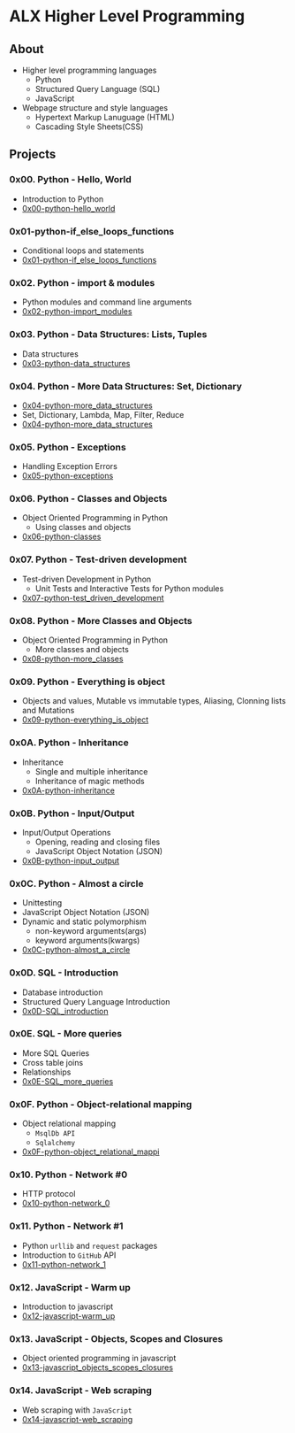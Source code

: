 # ALX Higher Level Programming

## About
* Higher level programming languages
	- Python
	- Structured Query Language (SQL)
	- JavaScript
* Webpage structure and style languages
	- Hypertext Markup Lanuguage (HTML)
	- Cascading Style Sheets(CSS)

## Projects

### 0x00. Python - Hello, World
* Introduction to Python
* [0x00-python-hello_world](0x00-python-hello_world)
### 0x01-python-if_else_loops_functions
* Conditional loops and statements
* [0x01-python-if_else_loops_functions](0x01-python-if_else_loops_functions)

### 0x02. Python - import & modules
* Python modules and command line arguments
* [0x02-python-import_modules](0x02-python-import_modules)

### 0x03. Python - Data Structures: Lists, Tuples
* Data structures
* [0x03-python-data_structures](0x03-python-data_structures)

### 0x04. Python - More Data Structures: Set, Dictionary
* [0x04-python-more_data_structures](0x04-python-more_data_structures)
* Set, Dictionary, Lambda, Map, Filter, Reduce
* [0x04-python-more_data_structures](0x04-python-more_data_structures)

### 0x05. Python - Exceptions
* Handling Exception Errors
* [0x05-python-exceptions](0x05-python-exceptions)

### 0x06. Python - Classes and Objects
* Object Oriented Programming in Python
	* Using classes and objects
* [0x06-python-classes](0x06-python-classes)

### 0x07. Python - Test-driven development
* Test-driven Development in Python
	* Unit Tests and Interactive Tests for Python modules
* [0x07-python-test_driven_development](0x07-python-test_driven_development)

### 0x08. Python - More Classes and Objects
* Object Oriented Programming in Python
	* More classes and objects
* [0x08-python-more_classes](0x08-python-more_classes)

### 0x09. Python - Everything is object
* Objects and values, Mutable vs immutable types, Aliasing, Clonning lists and Mutations
* [0x09-python-everything_is_object](0x09-python-everything_is_object)

### 0x0A. Python - Inheritance
* Inheritance
	* Single and multiple inheritance
	* Inheritance of magic methods
* [0x0A-python-inheritance](0x0A-python-inheritance)

### 0x0B. Python - Input/Output
* Input/Output Operations
	* Opening, reading and closing files
	* JavaScript Object Notation (JSON)
* [0x0B-python-input_output](0x0B-python-input_output)

### 0x0C. Python - Almost a circle
* Unittesting
* JavaScript Object Notation (JSON)
* Dynamic and static polymorphism
	- non-keyword arguments(args)
	- keyword arguments(kwargs)
* [0x0C-python-almost_a_circle](0x0C-python-almost_a_circle)

### 0x0D. SQL - Introduction
* Database introduction
* Structured Query Language Introduction
* [0x0D-SQL_introduction](0x0D-SQL_introduction)

### 0x0E. SQL - More queries
* More SQL Queries
* Cross table joins
* Relationships
* [0x0E-SQL_more_queries](0x0E-SQL_more_queries)

### 0x0F. Python - Object-relational mapping
* Object relational mapping
	* `MsqlDb API`
	* `Sqlalchemy`
* [0x0F-python-object_relational_mappi](0x0F-python-object_relational_mappi)

### 0x10. Python - Network #0
* HTTP protocol
* [0x10-python-network_0](0x10-python-network_0)

### 0x11. Python - Network #1
* Python `urllib` and `request` packages
* Introduction to `GitHub` API
* [0x11-python-network_1](0x11-python-network_1)

### 0x12. JavaScript - Warm up
* Introduction to javascript
* [0x12-javascript-warm_up](0x12-javascript-warm_up)

### 0x13. JavaScript - Objects, Scopes and Closures
* Object oriented programming in javascript
* [0x13-javascript_objects_scopes_closures](0x13-javascript_objects_scopes_closures)

### 0x14. JavaScript - Web scraping
* Web scraping with `JavaScript`
* [0x14-javascript-web_scraping](0x14-javascript-web_scraping)

